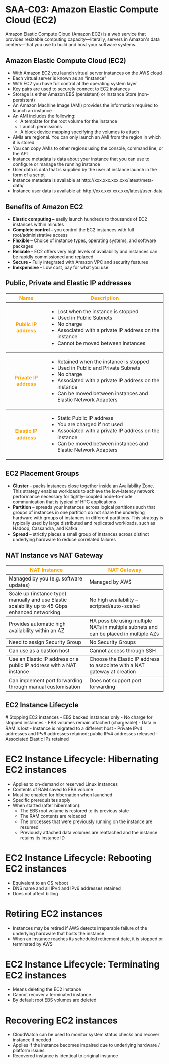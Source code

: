 <h1>SAA-C03: Amazon Elastic Compute Cloud (EC2)</h1>
Amazon Elastic Compute Cloud (Amazon EC2) is a web service that provides resizable computing capacity—literally, servers in Amazon's data centers—that you use to build and host your software systems.

<h2>Amazon Elastic Compute Cloud (EC2)</h2>
<ul>
  <li>With Amazon EC2 you launch virtual server instances on the AWS cloud</li>
  <li>Each virtual server is known as an “instance”</li>
  <li>With EC2 you have full control at the operating system layer</li>
  <li>Key pairs are used to securely connect to EC2 instances</li>
  <li>Storage is either Amazon EBS (persistent) or Instance Store (non-persistent)</li>
  <li>An Amazon Machine Image (AMI) provides the information required to launch an instance</li>
  <li>An AMI includes the following:
    <ul>
      <li>A template for the root volume for the instance</li>
      <li>Launch permissions</li>
      <li>A block device mapping specifying the volumes to attach</li>
    </ul>
  </li>
  <li>AMIs are regional. You can only launch an AMI from the region in which it is stored</li>
  <li>You can copy AMIs to other regions using the console, command line, or the API</li>

  <li>Instance metadata is data about your instance that you can use to configure or manage the running instance</li>
  <li>User data is data that is supplied by the user at instance launch in the form of a script</li>
  <li>Instance metadata is available at http://xxx.xxx.xxx.xxx/latest/meta-data/</li>
  <li>Instance user data is available at: http://xxx.xxx.xxx.xxx/latest/user-data</li>
  </ul>
  <h2>Benefits of Amazon EC2</h2>
  <ul>
  <li><b>Elastic computing –</b> easily launch hundreds to thousands of EC2 instances within minutes</li>
  <li><b>Complete control –</b> you control the EC2 instances with full root/administrative access</li>
  <li><b>Flexible –</b> Choice of instance types, operating systems, and software packages</li>
  <li><b>Reliable –</b> EC2 offers very high levels of availability and instances can be rapidly commissioned and replaced</li>
  <li><b>Secure –</b> Fully integrated with Amazon VPC and security features</li>
  <li><b>Inexpensive –</b> Low cost, pay for what you use</li>
</ul>
<h2>Public, Private and Elastic IP addresses</h2>
<table border="2" style="border-color: white;">
  <thead>
    <tr>
      <th style="color: orange;">Name</th>
      <th style="color: orange;">Description</th>
    </tr>
  </thead>
  <tbody>
    <tr>
      <th style="color: orange;">Public IP address</td>
      <td>
        <ul>
          <li>Lost when the instance is stopped</li>
          <li>Used in Public Subnets</li>
          <li>No charge</li>
          <li>Associated with a private IP address on the instance</li>
          <li>Cannot be moved between instances</li>
        </ul>
      </td>
    </tr>
    <tr>
      <th style="color: orange;">Private IP address</td>
      <td>
        <ul>
          <li>Retained when the instance is stopped</li>
          <li>Used in Public and Private Subnets</li>
          <li>No charge</li>
          <li>Associated with a private IP address on the instance</li>
          <li>Can be moved between instances and Elastic Network Adapters</li>
        </ul>
      </td>
    </tr>
    <tr>
      <th style="color: orange;">Elastic IP address</td>
      <td>
        <ul>
          <li>Static Public IP address</li>
          <li>You are charged if not used</li>
          <li>Associated with a private IP address on the instance</li>
          <li>Can be moved between instances and Elastic Network Adapters</li>
        </ul>
      </td>
    </tr>
  </tbody>
</table>
<h2>EC2 Placement Groups</h2>
<ul>
  <li>
    <strong>Cluster</strong> – packs instances close together inside an Availability Zone. This strategy enables workloads to achieve the low-latency network performance necessary for tightly-coupled node-to-node communication that is typical of HPC applications
  </li>
  <li>
    <strong>Partition</strong> – spreads your instances across logical partitions such that groups of instances in one partition do not share the underlying hardware with groups of instances in different partitions. This strategy is typically used by large distributed and replicated workloads, such as Hadoop, Cassandra, and Kafka
  </li>
  <li>
    <strong>Spread</strong> – strictly places a small group of instances across distinct underlying hardware to reduce correlated failures
  </li>
</ul>
<h2>NAT Instance vs NAT Gateway</h2>
<table border="2" style="border-color: white;">
  <thead>
    <tr>
      <th style="color: orange;">NAT Instance</th>
      <th style="color: orange;">NAT Gateway</th>
    </tr>
  </thead>
  <tbody>
    <tr>
      <td>Managed by you (e.g. software updates)</td>
      <td>Managed by AWS</td>
    </tr>
    <tr>
      <td>Scale up (instance type) manually and use Elastic scalability up to 45 Gbps enhanced networking</td>
      <td>No high availability – scripted/auto-scaled</td>
    </tr>
    <tr>
      <td>Provides automatic high availability within an AZ</td>
      <td>HA possible using multiple NATs in multiple subnets and can be placed in multiple AZs</td>
    </tr>
    <tr>
      <td>Need to assign Security Group</td>
      <td>No Security Groups</td>
    </tr>
    <tr>
      <td>Can use as a bastion host</td>
      <td>Cannot access through SSH</td>
    </tr>
    <tr>
      <td>Use an Elastic IP address or a public IP address with a NAT instance</td>
      <td>Choose the Elastic IP address to associate with a NAT gateway at creation</td>
    </tr>
    <tr>
      <td>Can implement port forwarding through manual customisation</td>
      <td>Does not support port forwarding</td>
    </tr>
  </tbody>
</table>
<h2>EC2 Instance Lifecycle</h2>
# Stopping EC2 instances
- EBS backed instances only
- No charge for stopped instances
- EBS volumes remain attached (chargeable)
- Data in RAM is lost
- Instance is migrated to a different host
- Private IPv4 addresses and IPv6 addresses retained; public IPv4 addresses released
- Associated Elastic IPs retained

# EC2 Instance Lifecycle: Hibernating EC2 instances
- Applies to on-demand or reserved Linux instances
- Contents of RAM saved to EBS volume
- Must be enabled for hibernation when launched
- Specific prerequisites apply
- When started (after hibernation):
  - The EBS root volume is restored to its previous state
  - The RAM contents are reloaded
  - The processes that were previously running on the instance are resumed
  - Previously attached data volumes are reattached and the instance retains its instance ID

# EC2 Instance Lifecycle: Rebooting EC2 instances
- Equivalent to an OS reboot
- DNS name and all IPv4 and IPv6 addresses retained
- Does not affect billing

# Retiring EC2 instances
- Instances may be retired if AWS detects irreparable failure of the underlying hardware that hosts the instance
- When an instance reaches its scheduled retirement date, it is stopped or terminated by AWS

# EC2 Instance Lifecycle: Terminating EC2 instances
- Means deleting the EC2 instance
- Cannot recover a terminated instance
- By default root EBS volumes are deleted

# Recovering EC2 instances
- CloudWatch can be used to monitor system status checks and recover instance if needed
- Applies if the instance becomes impaired due to underlying hardware / platform issues
- Recovered instance is identical to original instance

